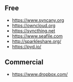 
Free
---

* https://www.syncany.org
* https://owncloud.org
* https://syncthing.net
* https://www.seafile.com
* http://sparkleshare.org/
* https://pyd.io/

Commercial
---
* https://www.dropbox.com/
